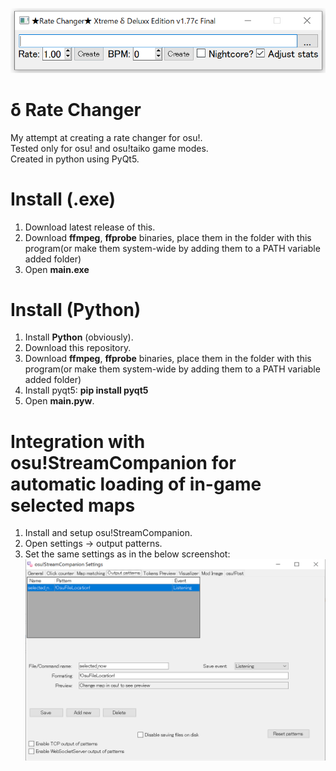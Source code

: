 ![](screenshotp.png?raw=true)
# δ Rate Changer  
My attempt at creating a rate changer for osu!.  
Tested only for osu! and osu!taiko game modes.  
Created in python using PyQt5.  

# Install (.exe)
1. Download latest release of this.
2. Download <b>ffmpeg</b>, <b>ffprobe</b> binaries, place them in the folder with this program(or make them system-wide by adding them to a PATH variable added folder)
3. Open <b>main.exe</b>

# Install (Python)  
1. Install <b>Python</b> (obviously).  
2. Download this repository.  
3. Download <b>ffmpeg</b>, <b>ffprobe</b> binaries, place them in the folder with this program(or make them system-wide by adding them to a PATH variable added folder)  
4. Install pyqt5: <b>pip install pyqt5</b>  
5. Open <b>main.pyw</b>.  

# Integration with osu!StreamCompanion for automatic loading of in-game selected maps
1. Install and setup osu!StreamCompanion.
2. Open settings → output patterns.
3. Set the same settings as in the below screenshot:
![](screenshot2.png?raw=true)
